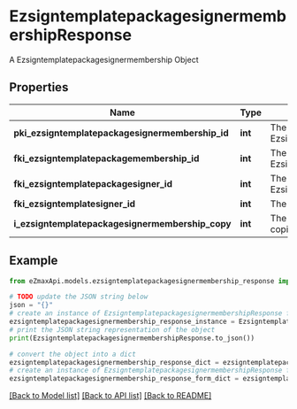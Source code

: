 # EzsigntemplatepackagesignermembershipResponse

A Ezsigntemplatepackagesignermembership Object

## Properties

Name | Type | Description | Notes
------------ | ------------- | ------------- | -------------
**pki_ezsigntemplatepackagesignermembership_id** | **int** | The unique ID of the Ezsigntemplatepackagesignermembership | 
**fki_ezsigntemplatepackagemembership_id** | **int** | The unique ID of the Ezsigntemplatepackagemembership | 
**fki_ezsigntemplatepackagesigner_id** | **int** | The unique ID of the Ezsigntemplatepackagesigner | 
**fki_ezsigntemplatesigner_id** | **int** | The unique ID of the Ezsigntemplatesigner | 
**i_ezsigntemplatepackagesignermembership_copy** | **int** | The Copy number in case of multiple copies. | [optional] 

## Example

```python
from eZmaxApi.models.ezsigntemplatepackagesignermembership_response import EzsigntemplatepackagesignermembershipResponse

# TODO update the JSON string below
json = "{}"
# create an instance of EzsigntemplatepackagesignermembershipResponse from a JSON string
ezsigntemplatepackagesignermembership_response_instance = EzsigntemplatepackagesignermembershipResponse.from_json(json)
# print the JSON string representation of the object
print(EzsigntemplatepackagesignermembershipResponse.to_json())

# convert the object into a dict
ezsigntemplatepackagesignermembership_response_dict = ezsigntemplatepackagesignermembership_response_instance.to_dict()
# create an instance of EzsigntemplatepackagesignermembershipResponse from a dict
ezsigntemplatepackagesignermembership_response_form_dict = ezsigntemplatepackagesignermembership_response.from_dict(ezsigntemplatepackagesignermembership_response_dict)
```
[[Back to Model list]](../README.md#documentation-for-models) [[Back to API list]](../README.md#documentation-for-api-endpoints) [[Back to README]](../README.md)



